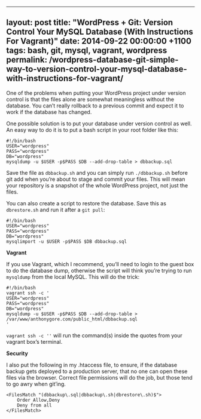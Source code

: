 ---
layout: post
title:  "WordPress + Git: Version Control Your MySQL Database (With Instructions For Vagrant)"
date:   2014-09-22 00:00:00 +1100
tags: bash, git, mysql, vagrant, wordpress
permalink: /wordpress-database-git-simple-way-to-version-control-your-mysql-database-with-instructions-for-vagrant/
-------------------------------------------------------------------------------------------------------------------

One of the problems when putting your WordPress project under version control is that the files alone are somewhat meaningless without the database. You can’t really rollback to a previous commit and expect it to work if the database has changed.

One possible solution is to put your database under version control as well. An easy way to do it is to put a bash script in your root folder like this:

    #!/bin/bash
    USER="wordpress"
    PASS="wordpress"
    DB="wordpress"
    mysqldump -u $USER -p$PASS $DB --add-drop-table > dbbackup.sql
    
Save the file as `dbbackup.sh` and you can simply run `./dbbackup.sh` before git add when you’re about to stage and commit your files. This will mean your repository is a snapshot of the whole WordPress project, not just the files.

You can also create a script to restore the database. Save this as `dbrestore.sh` and run it after a `git pull`:

    #!/bin/bash
    USER="wordpress"
    PASS="wordpress"
    DB="wordpress"
    mysqlimport -u $USER -p$PASS $DB dbbackup.sql
    
**Vagrant**

If you use Vagrant, which I recommend, you’ll need to login to the guest box to do the database dump, otherwise the script will think you’re trying to run `mysqldump` from the local MySQL. This will do the trick:

    #!/bin/bash
    vagrant ssh -c '
    USER="wordpress"
    PASS="wordpress"
    DB="wordpress"
    mysqldump -u $USER -p$PASS $DB --add-drop-table > /var/www/anthonygore.com/public_html/dbbackup.sql
    '
    
`vagrant ssh -c ''` will run the command(s) inside the quotes from your vagrant box’s terminal.

**Security**

I also put the following in my .htaccess file, to ensure, if the database backup gets deployed to a production server, that no one can open these files via the browser. Correct file permissions will do the job, but those tend to go awry when git’ing.

    <FilesMatch "(dbbackup\.sql|dbbackup\.sh|dbrestore\.sh)$">
        Order Allow,Deny
        Deny from all
    </FilesMatch>
